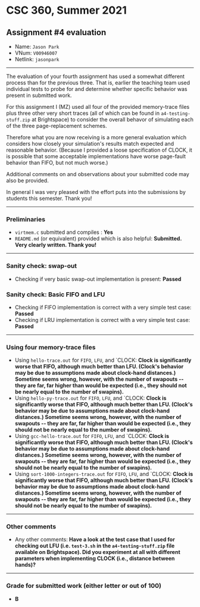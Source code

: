 
# CSC 360, Summer 2021
## Assignment #4 evaluation

* Name: `Jason Park`
* VNum: `V00946007`
* Netlink: `jasonpark`

---

The evaluation of your fourth assignment has used a somewhat different
process than for the previous three. That is, earlier the teaching team
used individual tests to probe for and determine whether specific
behavior was present in submitted work.

For this assignment I (MZ) used all four of the provided memory-trace
files plus three other very short traces (all of which can be found in
`a4-testing-stuff.zip` at Brightspace) to consider the overall behavor
of simulating each of the three page-replacement schemes.

Therefore what you are now receiving is a more general evaluation
which considers how closely your simulation's results match expected
and  reasonable behavior. (Because I provided a loose specification of
CLOCK, it is possible that some acceptable implementations have worse
page-fault behavior than FIFO, but not much worse.)

Additional comments on and observations about your
submitted code may also be provided.

In general I was very pleased with the effort puts into the
submissions by students this semester. Thank you!

---
### Preliminaries

* `virtmem.c` submitted and compiles : **Yes**
* `README.md` (or equivalent) provided which is also helpful: **Submitted. Very clearly written. Thank you!**


---
### Sanity check: swap-out

* Checking if very basic swap-out implementation is present: **Passed**


### Sanity check: Basic FIFO and LFU

* Checking if FIFO implementation is correct with a very simple test case: **Passed**
* Checking if LRU implementation is correct with a very simple test case: **Passed**


---

### Using four memory-trace files

* Using `hello-trace.out` for `FIFO`, `LFU`, and `CLOCK: **Clock is significantly worse that FIFO, although much better than LFU. (Clock's behavior may be due to assumptions made about clock-hand distances.) Sometime seems wrong, however, with the number of swapouts -- they are far, far higher than would be expected (i.e., they should not be nearly equal to the number of swapins).**
* Using `hello-py-trace.out` for `FIFO`, `LFU`, and `CLOCK: **Clock is significantly worse that FIFO, although much better than LFU. (Clock's behavior may be due to assumptions made about clock-hand distances.) Sometime seems wrong, however, with the number of swapouts -- they are far, far higher than would be expected (i.e., they should not be nearly equal to the number of swapins).**
* Using `gcc-hello-trace.out` for `FIFO`, `LFU`, and `CLOCK: **Clock is significantly worse that FIFO, although much better than LFU. (Clock's behavior may be due to assumptions made about clock-hand distances.) Sometime seems wrong, however, with the number of swapouts -- they are far, far higher than would be expected (i.e., they should not be nearly equal to the number of swapins).**
* Using `sort-1000-integers-trace.out` for `FIFO`, `LFU`, and `CLOCK: **Clock is significantly worse that FIFO, although much better than LFU. (Clock's behavior may be due to assumptions made about clock-hand distances.) Sometime seems wrong, however, with the number of swapouts -- they are far, far higher than would be expected (i.e., they should not be nearly equal to the number of swapins).**

---
### Other comments

* Any other comments: **Have a look at the test case that I used for checking out LFU (i.e. `test-3.sh` in the `a4-testing-stuff.zip` file available on Brightspace). Did you experiment at all with different parameters when implementing CLOCK (i.e., distance between hands)?**

---
### Grade for submitted work (either letter or out of 100)
* **B**

